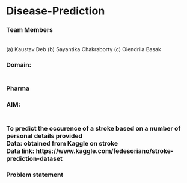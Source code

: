 # Disease-Prediction
<h3>Team Members</h3><br/>  
(a) Kaustav Deb  
(b) Sayantika Chakraborty  
(c) Oiendrila Basak <br/>
<h3>Domain:<h3/><br/>
Pharma<br/>
<h3>AIM:<h3/><br/>
To predict the occurence of a stroke based on a number of personal details provided<br/>
Data: obtained from Kaggle on stroke<br/>
Data link: https://www.kaggle.com/fedesoriano/stroke-prediction-dataset<br/>
<h3> Problem statement <h3/><br/>
